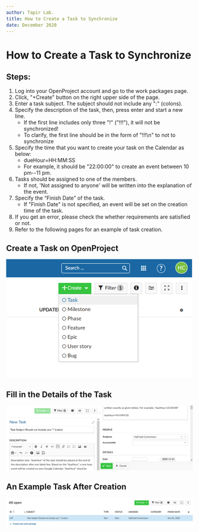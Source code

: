 ```yaml
---
author: Tapir Lab.
title: How to Create a Task to Synchronize
date: December 2020
---
```


# How to Create a Task to Synchronize
## Steps:
1. Log into your OpenProject account and go to the work packages page.
2. Click, "+Create" button on the right upper side of the page.
3. Enter a task subject. The subject should not include any ":" (colons).
4. Specify the description of the task, then, press enter and start a new line.
    * If the first line includes only three "!" ("!!!"), it will not be synchronized!
    * To clarify, the first line should be in the form of "!!!\\n" to not to synchronize
5. Specify the time that you want to create your task on the Calendar as below:
    * dueHour=HH:MM:SS
    * For example, it should be "22:00:00" to create an event between 10 pm--11 pm.
6. Tasks should be assigned to one of the members.
    * If not, 'Not assigned to anyone' will be written into the explanation of the event.
7. Specify the “Finish Date” of the task.
    * If "Finish Date" is not specified, an event will be set on the creation time of the task.
8. If you get an error, please check the whether requirements are satisfied or not.
9. Refer to the following pages for an example of task creation.

## Create a Task on OpenProject
![Create Task](./figures/create1.png)

## Fill in the Details of the Task
![Details of Task](./figures/specify_details_of_task_cropped.png)

## An Example Task After Creation
![Created Task](./figures/created_task1.png)
